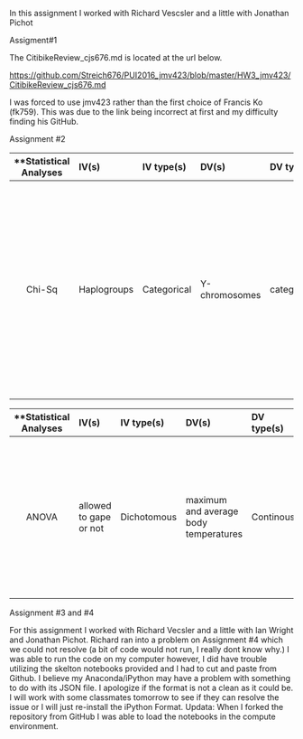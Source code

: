 In this assignment I worked with Richard Vescsler and a little with Jonathan Pichot

Assigment#1

The CitibikeReview_cjs676.md is located at the url below. 

https://github.com/Streich676/PUI2016_jmv423/blob/master/HW3_jmv423/CitibikeReview_cjs676.md

I was forced to use jmv423 rather than the first choice of Francis Ko (fk759). This was due to the link being incorrect at first and my difficulty finding his GitHub. 


Assignment #2

| **Statistical Analyses	|  IV(s)  |  IV type(s) |  DV(s)  |  DV type(s)  |  Control Var | Control Var type  | Question to be answered | _H0_ | alpha | link to paper **| 
|:----------:|:----------|:------------|:-------------|:-------------|:------------|:------------- |:------------------|:----:|:-------:|:-------|
| Chi-Sq	| Haplogroups  |  Categorical |  Y-chromosomes  |  categorical  |  Linguistic isolates: Ladin and Grecani Salentin | categorical  | he main aim of the present study was comprehensively to analyze the patterns of mtDNA and Y-chromosome variation in Italy. Does the Italian population differ signigicantly than the European population due to the landforms signifigance as a "crossroads" or melting pot" | _Italian Dna more variance than <= control group variance_ | 0.5 | http://journals.plos.org/plosone/article?id=10.1371/annotation/ea14adcb-033d-492d-8f8b-e047aa080cd4 | 


| **Statistical Analyses	|  IV(s)  |  IV type(s) |  DV(s)  |  DV type(s)  |  Control Var | Control Var type  | Question to be answered | _H0_ | alpha | link to paper **| 
|:----------:|:----------|:------------|:-------------|:-------------|:------------|:------------- |:------------------|:----:|:-------:|:-------|
| ANOVA	|  allowed to gape or not  |  Dichotomous |  maximum and average body temperatures  |  Continous  |  Five mussels of each species were free to gape and five were prevented from gaping using rubber bands. | categorical  | that microhabitat amelioration and lower body temperatures experienced within beds of gaping mussels increase resistance to heat stress.  | _H0 Muscles prevented from gaping mortality>= muscles left to gape_ | .05 | http://journals.plos.org/plosone/article?id=10.1371/journal.pone.0047382| 







Assignment #3 and #4

For this assignment I worked with Richard Vecsler and a little with Ian Wright and Jonathan Pichot. Richard ran into a problem on Assignment #4 which we could not resolve (a bit of code would not run, I really dont know why.) I was able to run the code on my computer however, I did have trouble utilizing the skelton notebooks provided and I had to cut and paste from Github. I believe my Anaconda/iPython may have a problem with something to do with its JSON file. I apologize if the format is not a clean as it could be. I will work with some classmates tomorrow to see if they can resolve the issue or I will just re-install the iPython Format. 
Updata: When I forked the repository from GitHub I was able to load the notebooks in the compute environment. 

